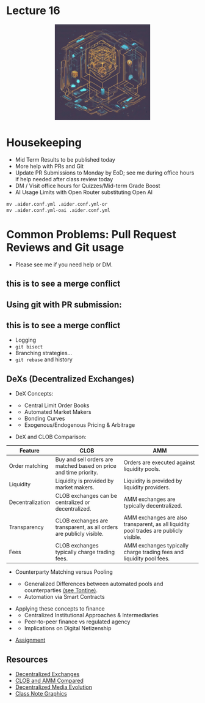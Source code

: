 # Lecture 16

<div align="center">
  <img src="./DeX.png" width="250" height="250" />
</div>

# Housekeeping

- Mid Term Results to be published today
- More help with PRs and Git
- Update PR Submissions to Monday by EoD; see me during office hours if help needed after class review today
- DM / Visit office hours for Quizzes/Mid-term Grade Boost
- AI Usage Limits with Open Router substituting Open AI
```
mv .aider.conf.yml .aider.conf.yml-or
mv .aider.conf.yml-oai .aider.conf.yml
```

# Common Problems: Pull Request Reviews and Git usage

- Please see me if you need help or DM.

## this is to see a merge conflict
## Using git with PR submission:
## this is to see a merge conflict

- Logging
- `git bisect`
- Branching strategies...
- `git rebase` and history

##  DeXs (Decentralized Exchanges)

* DeX Concepts:
- * Central Limit Order Books 
- * Automated Market Makers
- * Bonding Curves
- * Exogenous/Endogenous Pricing & Arbitrage
* DeX and CLOB Comparison:

| Feature | CLOB | AMM |
|---------|------|-----|
| Order matching | Buy and sell orders are matched based on price and time priority. | Orders are executed against liquidity pools. |
| Liquidity | Liquidity is provided by market makers. | Liquidity is provided by liquidity providers. |
| Decentralization | CLOB exchanges can be centralized or decentralized. | AMM exchanges are typically decentralized. |
| Transparency | CLOB exchanges are transparent, as all orders are publicly visible. | AMM exchanges are also transparent, as all liquidity pool trades are publicly visible. |
| Fees | CLOB exchanges typically charge trading fees. | AMM exchanges typically charge trading fees and liquidity pool fees. |

* Counterparty Matching versus Pooling
- * Generalized Differences between automated pools and counterparties [(see Tontine)](https://en.wikipedia.org/wiki/Tontine).
- * Automation via Smart Contracts
* Applying these concepts to finance
* - Centralized Institutional Approaches & Intermediaries
* - Peer-to-peer finance vs regulated agency
* - Implications on Digital Netizenship

- [Assignment](../assignments/19_Oct_2023.md)

## Resources

* [Decentralized Exchanges](https://coinmarketcap.com/academy/article/the-evolution-of-decentralized-exchanges)
* [CLOB and AMM Compared](https://www.blog.goosefx.io/clob-vs-amms/)
* [Decentralized Media Evolution](https://tftc.io/453-from-barstool-to-mash-with-louis-roberts/)
* [Class Note Graphics](./19Oct_class_notes.png)
